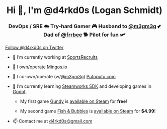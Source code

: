 <h1 align="center">Hi 👋, I'm @d4rkd0s (Logan Schmidt)</h1>
<h3 align="center">DevOps / SRE ☁️ Try-hard Gamer 🎮 Husband to <a href="https://linktr.ee/m3gm3g">@m3gm3g</a> 💕 Dad of <a href="http://frrbee.com/">@frrbee</a> 🐕 Pilot for fun 🛩️</h3>

<a href="https://twitter.com/d4rkd0s?ref_src=github.com" class="twitter-follow-button" data-show-count="false">Follow @d4rkd0s on Twitter</a>

- 🔭 I’m currently working at [SportsRecruits](https://github.com/sportsrecruits)

- 🦩 I own/operate [Mingos.io](https://www.mingos.io/)

- 🐶 I co-own/operate (w/<a href="https://linktr.ee/m3gm3g">@m3gm3g</a>) [Putoputo.com](https://www.putoputo.com/)

- 🌱 I’m currently learning <a href="https://partner.steamgames.com/doc/sdk/api#steam_game_servers">Steamworks SDK</a> and developing games in <a href="https://godotengine.org/">Godot</a>. 

    - My first game <a href="https://www.d4rkd0s.com/gundy/">Gundy</a> is <a href="https://store.steampowered.com/app/941640/Gundy/">available on Steam<a> for **free**!
    
    - My second game <a href="https://www.d4rkd0s.com/gundy/">Fish & Bubbles</a> is <a href="https://store.steampowered.com/app/960070/Fish__Bubbles/">available on Steam<a> for **$4.99**!

- 📫 Contact me at <a href="mailto:d4rkd0s@gmail.com">d4rkd0s@gmail.com</a>

